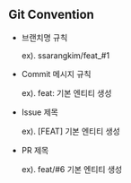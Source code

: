 ## Git Convention

- 브랜치명 규칙
  
  ex). ssarangkim/feat_#1
  

- Commit 메시지 규칙
  
  ex). feat: 기본 엔티티 생성
  

- Issue 제목
  
  ex). [FEAT] 기본 엔티티 생성
  

- PR 제목
  
  ex). feat/#6 기본 엔티티 생성
